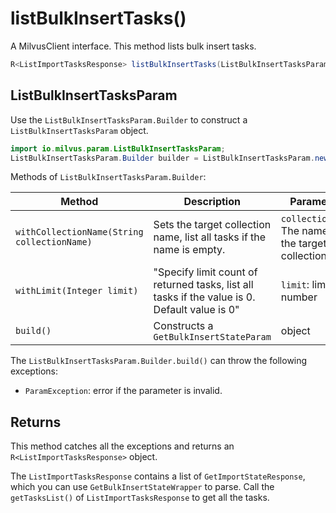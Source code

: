 # listBulkInsertTasks()

A MilvusClient interface. This method lists bulk insert tasks.

```Java
R<ListImportTasksResponse> listBulkInsertTasks(ListBulkInsertTasksParam requestParam);
```

## ListBulkInsertTasksParam

Use the `ListBulkInsertTasksParam.Builder` to construct a `ListBulkInsertTasksParam` object.

```Java
import io.milvus.param.ListBulkInsertTasksParam;
ListBulkInsertTasksParam.Builder builder = ListBulkInsertTasksParam.newBuilder();
```

Methods of `ListBulkInsertTasksParam.Builder`:

| Method | Description | Parameters | 
| --- | --- | --- |
| `withCollectionName(String collectionName)` | Sets the target collection name, list all tasks if the name is empty. | `collectionName`: The name of the target collection. |
| `withLimit(Integer limit)` | "Specify limit count of returned tasks, list all tasks if the value is 0. <br> Default value is 0"	| `limit`: limit number |
| `build()` | Constructs a `GetBulkInsertStateParam` | object | N/A |

The `ListBulkInsertTasksParam.Builder.build()` can throw the following exceptions:
- `ParamException`: error if the parameter is invalid.

## Returns

This method catches all the exceptions and returns an `R<ListImportTasksResponse>` object.

The `ListImportTasksResponse` contains a list of `GetImportStateResponse`, which you can use `GetBulkInsertStateWrapper` to parse. Call the `getTasksList()` of `ListImportTasksResponse` to get all the tasks.